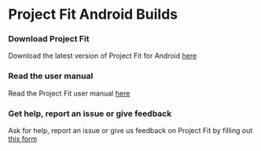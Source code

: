 # Project Fit Android Builds

### Download Project Fit
Download the latest version of Project Fit for Android [here](https://github.com/durham-project-fit/Android/releases)

### Read the user manual
Read the Project Fit user manual [here](https://docs.google.com/document/u/1/d/e/2PACX-1vQBRDXaaMDZvqG0YO2i0j-_keOKTR3QAExHU5KIaUzqd_SD2sUj_Pq064A1eKPLv_RAZF4WuydPkhcu/pub)

### Get help, report an issue or give feedback
Ask for help, report an issue or give us feedback on Project Fit by filling out [this form](https://forms.gle/j3FZ4YV61CRhx58h7)
